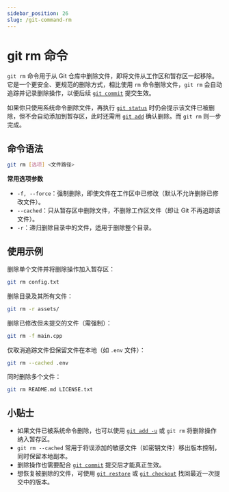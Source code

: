 ```yaml
---
sidebar_position: 26
slug: /git-command-rm
---
```


# git rm 命令

`git rm` 命令用于从 Git 仓库中删除文件，即将文件从工作区和暂存区一起移除。它是一个更安全、更规范的删除方式，相比使用 `rm` 命令删除文件，`git rm` 会自动追踪并记录删除操作，以便后续 [`git commit`](/git/git-command-commit/) 提交生效。

如果你只使用系统命令删除文件，再执行 [`git status`](/git/git-command-status/) 时仍会提示该文件已被删除，但不会自动添加到暂存区，此时还需用 [`git add`](/git/git-command-add/) 确认删除。而 `git rm` 则一步完成。



## 命令语法

```bash
git rm [选项] <文件路径>
```

**常用选项参数**

- `-f, --force`：强制删除，即使文件在工作区中已修改（默认不允许删除已修改文件）。
- `--cached`：只从暂存区中删除文件，不删除工作区文件（即让 Git 不再追踪该文件）。
- `-r`：递归删除目录中的文件，适用于删除整个目录。



## 使用示例

删除单个文件并将删除操作加入暂存区：

```bash
git rm config.txt
```

删除目录及其所有文件：

```bash
git rm -r assets/
```

删除已修改但未提交的文件（需强制）：

```bash
git rm -f main.cpp
```

仅取消追踪文件但保留文件在本地（如 `.env` 文件）：

```bash
git rm --cached .env
```

同时删除多个文件：

```bash
git rm README.md LICENSE.txt
```



## 小贴士

- 如果文件已被系统命令删除，也可以使用 [`git add -u`](/git/git-command-add/) 或 `git rm` 将删除操作纳入暂存区。
- `git rm --cached` 常用于将误添加的敏感文件（如密钥文件）移出版本控制，同时保留本地副本。
- 删除操作也需要配合 [`git commit`](/git/git-command-commit/) 提交后才能真正生效。
- 想恢复被删除的文件，可使用 [`git restore`](/git/git-command-restore/) 或 [`git checkout`](/git/git-command-checkout/) 找回最近一次提交中的版本。
